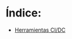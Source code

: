 # Índice:
- [Herramientas CI/DC](https://github.com/Yaamiilaa/Jira/blob/main/herramientas/Herraminetas%20CI-DC.md)
